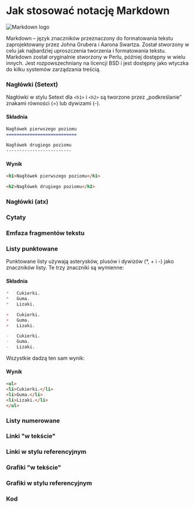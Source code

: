 # Jak stosować notację Markdown
![Markdown logo](https://upload.wikimedia.org/wikipedia/commons/thumb/4/48/Markdown-mark.svg/220px-Markdown-mark.svg.png)

Markdown – język znaczników przeznaczony do formatowania tekstu zaprojektowany przez Johna Grubera i Aarona Swartza. Został stworzony w celu jak najbardziej uproszczenia tworzenia i formatowania tekstu. Markdown został oryginalnie stworzony w Perlu, później dostępny w wielu innych. Jest rozpowszechniany na licencji BSD i jest dostępny jako wtyczka do kilku systemów zarządzania treścią.

### Nagłówki (Setext)
Nagłówki w stylu Setext dla `<h1>` i `<h2>` są tworzone przez „podkreślanie” znakami równości (=) lub dywizami (-).

#### Składnia
```markdown
Nagłówek pierwszego poziomu
===========================

Nagłówek drugiego poziomu
-------------------------
```

#### Wynik
```html
<h1>Nagłówek pierwszego poziomu</h1>

<h2>Nagłówek drugiego poziomu</h2>
````

### Nagłówki (atx) <!--- Sandra -->

### Cytaty <!--- Grzegorz -->

### Emfaza fragmentów tekstu <!--- Tomasz -->

### Listy punktowane <!--- Paweł -->

Punktowane listy używają asterysków, plusów i dywizów (*, + i -) jako znaczników listy. Te trzy znaczniki są wymienne:

#### Składnia
```markdown
*   Cukierki.
*   Guma.
*   Lizaki.

+   Cukierki.
+   Guma.
+   Lizaki.

-   Cukierki.
-   Guma.
-   Lizaki.
```

Wszystkie dadzą ten sam wynik:

#### Wynik
```html
<ul>
<li>Cukierki.</li>
<li>Guma.</li>
<li>Lizaki.</li>
</ul>
```


### Listy numerowane <!--- Marcin -->

### Linki "w tekście" <!--- Mateusz -->

### Linki w stylu referencyjnym <!---  -->

### Grafiki "w tekście" <!---  -->

### Grafiki w stylu referencyjnym <!---  -->

### Kod <!---  -->
